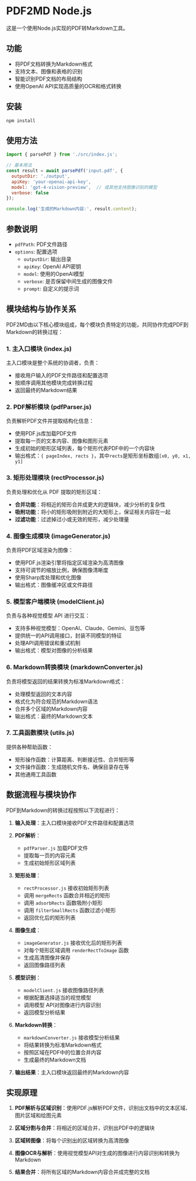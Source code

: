 # PDF2MD Node.js

这是一个使用Node.js实现的PDF转Markdown工具。

## 功能

- 将PDF文档转换为Markdown格式
- 支持文本、图像和表格的识别
- 智能识别PDF文档的布局结构
- 使用OpenAI API实现高质量的OCR和格式转换

## 安装

```bash
npm install
```

## 使用方法

```javascript
import { parsePdf } from './src/index.js';

// 基本用法
const result = await parsePdf('input.pdf', {
  outputDir: './output',
  apiKey: 'your-openai-api-key',
  model: 'gpt-4-vision-preview',  // 或其他支持图像识别的模型
  verbose: false
});

console.log('生成的Markdown内容:', result.content);
```

## 参数说明

- `pdfPath`: PDF文件路径
- `options`: 配置选项
  - `outputDir`: 输出目录
  - `apiKey`: OpenAI API密钥
  - `model`: 使用的OpenAI模型
  - `verbose`: 是否保留中间生成的图像文件
  - `prompt`: 自定义的提示词

## 模块结构与协作关系

PDF2MD由以下核心模块组成，每个模块负责特定的功能，共同协作完成PDF到Markdown的转换过程：

### 1. 主入口模块 (index.js)

主入口模块是整个系统的协调者，负责：
- 接收用户输入的PDF文件路径和配置选项
- 按顺序调用其他模块完成转换过程
- 返回最终的Markdown结果

### 2. PDF解析模块 (pdfParser.js)

负责解析PDF文件并提取结构化信息：
- 使用PDF.js库加载PDF文件
- 提取每一页的文本内容、图像和图形元素
- 生成初始的矩形区域列表，每个矩形代表PDF中的一个内容块
- 输出格式：`{ pageIndex, rects }`，其中`rects`是矩形坐标数组`[x0, y0, x1, y1]`

### 3. 矩形处理模块 (rectProcessor.js)

负责处理和优化从 PDF 提取的矩形区域：
- **合并功能**：将相近的矩形合并成更大的逻辑块，减少分析的复杂性
- **吸附功能**：将小的矩形吸附到附近的大矩形上，保证相关内容在一起
- **过滤功能**：过滤掉过小或无效的矩形，减少处理量

### 4. 图像生成模块 (imageGenerator.js)

负责将PDF区域渲染为图像：
- 使用PDF.js渲染引擎将指定区域渲染为高清图像
- 支持可调节的缩放比例，确保图像清晰度
- 使用Sharp库处理和优化图像
- 输出格式：图像缓冲区或文件路径

### 5. 模型客户端模块 (modelClient.js)

负责与各种视觉模型 API 进行交互：
- 支持多种视觉模型：OpenAI、Claude、Gemini、豆包等
- 提供统一的API调用接口，封装不同模型的特征
- 处理API调用错误和重试机制
- 输出格式：模型对图像的分析结果

### 6. Markdown转换模块 (markdownConverter.js)

负责将模型返回的结果转换为标准Markdown格式：
- 处理模型返回的文本内容
- 格式化为符合规范的Markdown语法
- 合并多个区域的Markdown内容
- 输出格式：最终的Markdown文本

### 7. 工具函数模块 (utils.js)

提供各种帮助函数：
- 矩形操作函数：计算距离、判断接近性、合并矩形等
- 文件操作函数：生成随机文件名、确保目录存在等
- 其他通用工具函数

## 数据流程与模块协作

PDF到Markdown的转换过程按照以下流程进行：

1. **输入处理**：主入口模块接收PDF文件路径和配置选项

2. **PDF解析**：
   - `pdfParser.js` 加载PDF文件
   - 提取每一页的内容元素
   - 生成初始矩形区域列表

3. **矩形处理**：
   - `rectProcessor.js` 接收初始矩形列表
   - 调用 `mergeRects` 函数合并相近的矩形
   - 调用 `adsorbRects` 函数吸附小矩形
   - 调用 `filterSmallRects` 函数过滤小矩形
   - 返回优化后的矩形列表

4. **图像生成**：
   - `imageGenerator.js` 接收优化后的矩形列表
   - 对每个矩形区域调用 `renderRectToImage` 函数
   - 生成高清图像并保存
   - 返回图像路径列表

5. **模型识别**：
   - `modelClient.js` 接收图像路径列表
   - 根据配置选择适当的视觉模型
   - 调用模型 API对图像进行内容识别
   - 返回模型分析结果

6. **Markdown转换**：
   - `markdownConverter.js` 接收模型分析结果
   - 将结果转换为标准Markdown格式
   - 按照区域在PDF中的位置合并内容
   - 生成最终的Markdown文档

7. **输出结果**：主入口模块返回最终的Markdown内容

## 实现原理

1. **PDF解析与区域识别**：使用PDF.js解析PDF文件，识别出文档中的文本区域、图片区域和绘图元素

2. **区域分割与合并**：将相近的区域合并，识别出PDF中的逻辑块

3. **区域转图像**：将每个识别出的区域转换为高清图像

4. **图像OCR与解析**：使用视觉模型API对生成的图像进行内容识别和转换为Markdown

5. **结果合并**：将所有区域的Markdown内容合并成完整的文档

